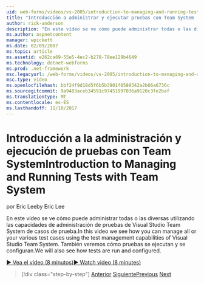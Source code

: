 ```yaml
---
uid: web-forms/videos/vs-2005/introduction-to-managing-and-running-tests-with-team-system
title: "Introducción a administrar y ejecutar pruebas con Team System | Documentos de Microsoft"
author: rick-anderson
description: "En este vídeo se ve cómo puede administrar todas o las diversas utilizando las capacidades de administración de pruebas de Visual Studio Team System de casos de prueba. También veremos..."
ms.author: aspnetcontent
manager: wpickett
ms.date: 02/09/2007
ms.topic: article
ms.assetid: e262ca69-55e5-4ec2-b278-78ee129b4649
ms.technology: dotnet-webforms
ms.prod: .net-framework
msc.legacyurl: /web-forms/videos/vs-2005/introduction-to-managing-and-running-tests-with-team-system
msc.type: video
ms.openlocfilehash: bbf24f9d18d5f6b5b3901f0589342a2b66a6736c
ms.sourcegitcommit: 9a9483aceb34591c97451997036a9120c3fe2baf
ms.translationtype: MT
ms.contentlocale: es-ES
ms.lasthandoff: 11/10/2017
---
```

<a name="introduction-to-managing-and-running-tests-with-team-system"></a><span data-ttu-id="7c652-104">Introducción a la administración y ejecución de pruebas con Team System</span><span class="sxs-lookup"><span data-stu-id="7c652-104">Introduction to Managing and Running Tests with Team System</span></span>
====================
<span data-ttu-id="7c652-105">por Eric Lee</span><span class="sxs-lookup"><span data-stu-id="7c652-105">by Eric Lee</span></span>

<span data-ttu-id="7c652-106">En este vídeo se ve cómo puede administrar todas o las diversas utilizando las capacidades de administración de pruebas de Visual Studio Team System de casos de prueba.</span><span class="sxs-lookup"><span data-stu-id="7c652-106">In this video we see how you can manage all or your various test cases using the test management capabilities of Visual Studio Team System.</span></span> <span data-ttu-id="7c652-107">También veremos cómo pruebas se ejecutan y se configuran.</span><span class="sxs-lookup"><span data-stu-id="7c652-107">We will also see how tests are run and configured.</span></span>

[<span data-ttu-id="7c652-108">&#9654; Vea el vídeo (8 minutos)</span><span class="sxs-lookup"><span data-stu-id="7c652-108">&#9654; Watch video (8 minutes)</span></span>](https://channel9.msdn.com/Blogs/ASP-NET-Site-Videos/introduction-to-managing-and-running-tests-with-team-system)

>[!div class="step-by-step"]
<span data-ttu-id="7c652-109">[Anterior](introduction-to-manual-testing-with-team-system.md)
[Siguiente](measuring-the-business-value-of-ajax.md)</span><span class="sxs-lookup"><span data-stu-id="7c652-109">[Previous](introduction-to-manual-testing-with-team-system.md)
[Next](measuring-the-business-value-of-ajax.md)</span></span>
